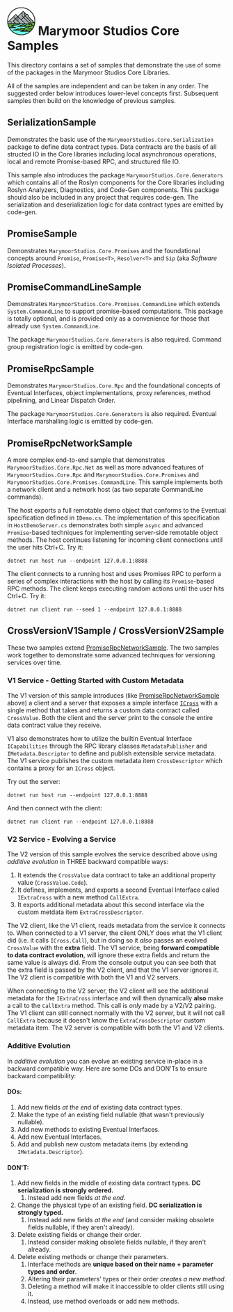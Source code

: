 # ![Logo](../Images/Marymoor%20Studios%20Logo%20NM%2064x64.png) Marymoor Studios Core Samples 

This directory contains a set of samples that demonstrate the use of some of the packages in the Marymoor Studios 
Core Libraries.

All of the samples are independent and can be taken in any order.  The suggested order below introduces lower-level 
concepts first.  Subsequent samples then build on the knowledge of previous samples.

## SerializationSample
Demonstrates the basic use of the `MarymoorStudios.Core.Serialization` package to define data contract types.  Data
contracts are the basis of all structed IO in the Core libraries including local asynchronous operations, local and
remote Promise-based RPC, and structured file IO.

This sample also introduces the package `MarymoorStudios.Core.Generators` which contains all of the Roslyn components
for the Core libraries including Roslyn Analyzers, Diagnostics, and Code-Gen components.  This package should also be
included in any project that requires code-gen.  The serialization and deserialization logic for data contract
types are emitted by code-gen.

## PromiseSample
Demonstrates `MarymoorStudios.Core.Promises` and the foundational concepts around `Promise`, `Promise<T>`, `Resolver<T>`
and `Sip` (aka _Software Isolated Processes_).

## PromiseCommandLineSample
Demonstrates `MarymoorStudios.Core.Promises.CommandLine` which extends `System.CommandLine` to support promise-based
computations.  This package is totally optional, and is provided only as a convenience for those that already use
`System.CommandLine`.

The package `MarymoorStudios.Core.Generators` is also required.  Command group registration logic is emitted by
code-gen.

## PromiseRpcSample
Demonstrates `MarymoorStudios.Core.Rpc` and the foundational concepts of Eventual Interfaces, object implementations, 
proxy references, method pipelining, and Linear Dispatch Order.

The package `MarymoorStudios.Core.Generators` is also required.  Eventual Interface marshalling logic is emitted by
code-gen.

## PromiseRpcNetworkSample
A more complex end-to-end sample that demonstrates `MarymoorStudios.Core.Rpc.Net` as well as more advanced features
of `MarymoorStudios.Core.Rpc` and `MarymoorStudios.Core.Promises` and `MarymoorStudios.Core.Promises.CommandLine`.
This sample implements both a network client and a network host (as two separate CommandLine commands).

The host exports a full remotable demo object that conforms to the Eventual specification defined in `IDemo.cs`.
The implementation of this specification in `HostDemoServer.cs` demonstrates both simple `async` and advanced
`Promise`-based techniques for implementing server-side remotable object methods.  The host continues listening for
incoming client connections until the user hits Ctrl+C.  Try it:

```
dotnet run host run --endpoint 127.0.0.1:8888
```

The client connects to a running host and uses Promises RPC to perform a series of complex interactions with the host
by calling its `Promise`-based RPC methods.  The client keeps executing random actions until the user hits Ctrl+C.  Try
it:

```
dotnet run client run --seed 1 --endpoint 127.0.0.1:8888
```

## CrossVersionV1Sample / CrossVersionV2Sample
These two samples extend [PromiseRpcNetworkSample](#promiserpcnetworksample).  The two samples work together to
demonstrate some advanced techniques for versioning services over time.

### V1 Service - Getting Started with Custom Metadata
The V1 version of this sample introduces (like [PromiseRpcNetworkSample](#promiserpcnetworksample) above) a 
client and a server that exposes a simple interface [`ICross`](CrossVersionV1Sample\ICross.cs) with a single method that
takes and returns a custom data contract called `CrossValue`.  Both the client and the server print to the console the
entire data contract value they receive.  

V1 also demonstrates how to utilize the builtin Eventual Interface `ICapabilities` through the RPC library classes 
`MetadataPublisher` and `IMetadata.Descriptor` to define and publish extensible service metadata.  The V1 service
publishes the custom metadata item `CrossDescriptor` which contains a proxy for an `ICross` object.

Try out the server:

```
dotnet run host run --endpoint 127.0.0.1:8888
```

And then connect with the client:

```
dotnet run client run --endpoint 127.0.0.1:8888
```

### V2 Service - Evolving a Service
The V2 version of this sample evolves the service described above using _additive evolution_ in THREE backward
compatible ways:

1. It extends the `CrossValue` data contract to take an additional property value (`CrossValue.Code`).
2. It defines, implements, and exports a second Eventual Interface called `IExtraCross` with a new method `CallExtra`.
3. It exports additional metadata about this second interface via the custom metdata item `ExtraCrossDescriptor`.

The V2 client, like the V1 client, reads metadata from the service it connects to.  When connected to a V1 server, the
client ONLY does what the V1 client did (i.e. it calls `ICross.Call`), but in doing so it _also_ passes an evolved 
`CrossValue` with the **extra** field.  The V1 service, being **forward compatible to data contract evolution**, will
ignore these extra fields and return the same value is always did.  From the console output you can see both that the
extra field is passed by the V2 client, and that the V1 server ignores it.  The V2 client is compatible with both the V1
and V2 servers.

When connecting to the V2 server, the V2 client will see the additional metadata for the `IExtraCross` interface and
will then dynamically **also** make a call to the `CallExtra` method.  This call is *only* made by a V2/V2 pairing. The
V1 client can still connect normally with the V2 server, but it will not call `CallExtra` because it doesn't know the
`ExtraCrossDescriptor` custom metadata item.  The V2 server is compatible with both the V1 and V2 clients.

### Additive Evolution
In _additive evolution_ you can evolve an existing service in-place in a backward compatible way.  Here are some DOs and 
DON'Ts to ensure backward compatibility:

#### DOs:
1. Add new fields *at the end* of existing data contract types.
2. Make the type of an existing field nullable (that wasn't previously nullable).
3. Add new methods to existing Eventual Interfaces.
4. Add new Eventual Interfaces.
5. Add and publish new custom metadata items (by extending `IMetadata.Descriptor`).

#### DON'T:
1. Add new fields in the middle of existing data contract types.  **DC serialization is strongly ordered.**
    1. Instead add new fields _at the end_.
2. Change the physical type of an existing field.  **DC serialization is strongly typed.**
    1. Instead add new fields _at the end_ (and consider making obsolete fields nullable, if they aren't already).
3. Delete existing fields or change their order.
    1. Instead consider making obsolete fields nullable, if they aren't already.
4. Delete existing methods or change their parameters.  
    1. Interface methods are **unique based on their name + parameter types and order**.
    2. Altering their parameters' types or their order _creates a new method_.
    3. Deleting a method will make it inaccessible to older clients still using it.
    4. Instead, use method overloads or add new methods.
